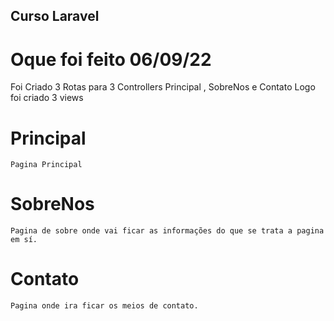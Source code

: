 ## Curso Laravel

# Oque foi feito 06/09/22
Foi Criado 3 Rotas para 3 Controllers 
Principal , SobreNos e Contato
Logo foi criado 3 views
# Principal
    Pagina Principal

# SobreNos
    Pagina de sobre onde vai ficar as informações do que se trata a pagina em sí.

# Contato
    Pagina onde ira ficar os meios de contato.

